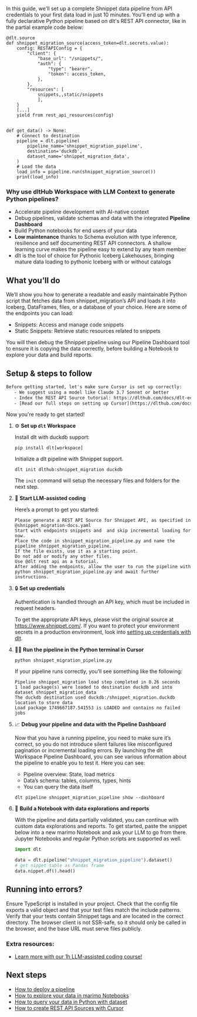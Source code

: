In this guide, we'll set up a complete Shnippet data pipeline from API credentials to your first data load in just 10 minutes. You'll end up with a fully declarative Python pipeline based on dlt's REST API connector, like in the partial example code below:

```python-outcome
@dlt.source
def shnippet_migration_source(access_token=dlt.secrets.value):
    config: RESTAPIConfig = {
        "client": {
            "base_url": "/snippets/",
            "auth": {
                "type": "bearer",
                "token": access_token,
            },
        },
        "resources": [
            snippets,,static/snippets
            ],
    }
    [...]
    yield from rest_api_resources(config)


def get_data() -> None:
    # Connect to destination
    pipeline = dlt.pipeline(
        pipeline_name='shnippet_migration_pipeline',
        destination='duckdb',
        dataset_name='shnippet_migration_data', 
    )
    # Load the data
    load_info = pipeline.run(shnippet_migration_source())
    print(load_info) 
```

### Why use dltHub Workspace with LLM Context to generate Python pipelines?

- Accelerate pipeline development with AI-native context
- Debug pipelines, validate schemas and data with the integrated **Pipeline Dashboard**
- Build Python notebooks for end users of your data
- **Low maintenance** thanks to Schema evolution with type inference, resilience and self documenting REST API connectors. A shallow learning curve makes the pipeline easy to extend by any team member
- dlt is the tool of choice for Pythonic Iceberg Lakehouses, bringing mature data loading to pythonic Iceberg with or without catalogs

## What you’ll do

We’ll show you how to generate a readable and easily maintainable Python script that fetches data from shnippet_migration’s API and loads it into Iceberg, DataFrames, files, or a database of your choice. Here are some of the endpoints you can load:

- Snippets: Access and manage code snippets
- Static Snippets: Retrieve static resources related to snippets

You will then debug the Shnippet pipeline using our Pipeline Dashboard tool to ensure it is copying the data correctly, before building a Notebook to explore your data and build reports.

## Setup & steps to follow

```default
Before getting started, let's make sure Cursor is set up correctly:
   - We suggest using a model like Claude 3.7 Sonnet or better
   - Index the REST API Source tutorial: https://dlthub.com/docs/dlt-ecosystem/verified-sources/rest_api/ and add it to context as **@dlt rest api**
   - [Read our full steps on setting up Cursor](https://dlthub.com/docs/dlt-ecosystem/llm-tooling/cursor-restapi#23-configuring-cursor-with-documentation)
```

Now you're ready to get started!

1. ⚙️ **Set up `dlt` Workspace**
    
    Install dlt with duckdb support:
    ```shell
    pip install dlt[workspace]
    ```

    Initialize a dlt pipeline with Shnippet support.
    ```shell
    dlt init dlthub:shnippet_migration duckdb
    ```

    The `init` command will setup the necessary files and folders for the next step.
    
2. 🤠 **Start LLM-assisted coding**
    
    Here’s a prompt to get you started:
    
    ```prompt
    Please generate a REST API Source for Shnippet API, as specified in @shnippet_migration-docs.yaml 
    Start with endpoints snippets and  and skip incremental loading for now. 
    Place the code in shnippet_migration_pipeline.py and name the pipeline shnippet_migration_pipeline. 
    If the file exists, use it as a starting point. 
    Do not add or modify any other files. 
    Use @dlt rest api as a tutorial. 
    After adding the endpoints, allow the user to run the pipeline with python shnippet_migration_pipeline.py and await further instructions.
    ```

    
3. 🔒 **Set up credentials** 
    
    Authentication is handled through an API key, which must be included in request headers.
    
    To get the appropriate API keys, please visit the original source at https://www.shnippet.com/.
    If you want to protect your environment secrets in a production environment, look into [setting up credentials with dlt](https://dlthub.com/docs/walkthroughs/add_credentials).
    
4. 🏃‍♀️ **Run the pipeline in the Python terminal in Cursor**
    
    ```shell
    python shnippet_migration_pipeline.py
    ```
    
    If your pipeline runs correctly, you’ll see something like the following:
    
    ```shell
    Pipeline shnippet_migration load step completed in 0.26 seconds
    1 load package(s) were loaded to destination duckdb and into dataset shnippet_migration_data
    The duckdb destination used duckdb:/shnippet_migration.duckdb location to store data
    Load package 1749667187.541553 is LOADED and contains no failed jobs
    ```
    
5. 📈 **Debug your pipeline and data with the Pipeline Dashboard**

    Now that you have a running pipeline, you need to make sure it’s correct, so you do not introduce silent failures like misconfigured pagination or incremental loading errors. By launching the dlt Workspace Pipeline Dashboard, you can see various information about the pipeline to enable you to test it. Here you can see:
    - Pipeline overview: State, load metrics
    - Data’s schema: tables, columns, types, hints
    - You can query the data itself
    
    ```shell
    dlt pipeline shnippet_migration_pipeline show --dashboard
    ```
    
6. 🐍 **Build a Notebook with data explorations and reports**

    With the pipeline and data partially validated, you can continue with custom data explorations and reports. To get started, paste the snippet below into a new marimo Notebook and ask your LLM to go from there. Jupyter Notebooks and regular Python scripts are supported as well.

    
    ```python
    import dlt

   data = dlt.pipeline("shnippet_migration_pipeline").dataset()
   # get nippet table as Pandas frame
   data.nippet.df().head()
    ```

## Running into errors?

Ensure TypeScript is installed in your project. Check that the config file exports a valid object and that your test files match the include patterns. Verify that your tests contain Shnippet tags and are located in the correct directory. The browser client is not SSR-safe, so it should only be called in the browser, and the base URL must serve files publicly.

### Extra resources:

- [Learn more with our 1h LLM-assisted coding course!](https://www.youtube.com/watch?v=GGid70rnJuM)

## Next steps

- [How to deploy a pipeline](https://dlthub.com/docs/walkthroughs/deploy-a-pipeline)
- [How to explore your data in marimo Notebooks](https://dlthub.com/docs/general-usage/dataset-access/marimo)
- [How to query your data in Python with dataset](https://dlthub.com/docs/general-usage/dataset-access/dataset)
- [How to create REST API Sources with Cursor](https://dlthub.com/docs/dlt-ecosystem/llm-tooling/cursor-restapi)
